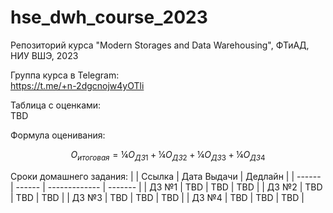 # hse_dwh_course_2023
Репозиторий курса "Modern Storages and Data Warehousing", ФТиАД, НИУ ВШЭ, 2023

Группа курса в Telegram:<br>
https://t.me/+n-2dgcnojw4yOTli

Таблица с оценками:<br>
TBD

Формула оценивания:
```math
O_{итоговая} = ¼ O_{ДЗ 1} + ¼ O_{ДЗ 2} + ¼ O_{ДЗ 3} + ¼ O_{ДЗ 4}
```

Сроки домашнего задания:
|        | Ссылка | Дата Выдачи   | Дедлайн |
| ------ | ------ | ------------- | ------- |
| ДЗ №1  | TBD    | TBD           | TBD     |
| ДЗ №2  | TBD    | TBD           | TBD     |
| ДЗ №3  | TBD    | TBD           | TBD     |
| ДЗ №4  | TBD    | TBD           | TBD     |
